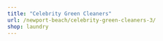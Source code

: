 ```yaml
---
title: "Celebrity Green Cleaners"
url: /newport-beach/celebrity-green-cleaners-3/
shop: laundry
---
```

